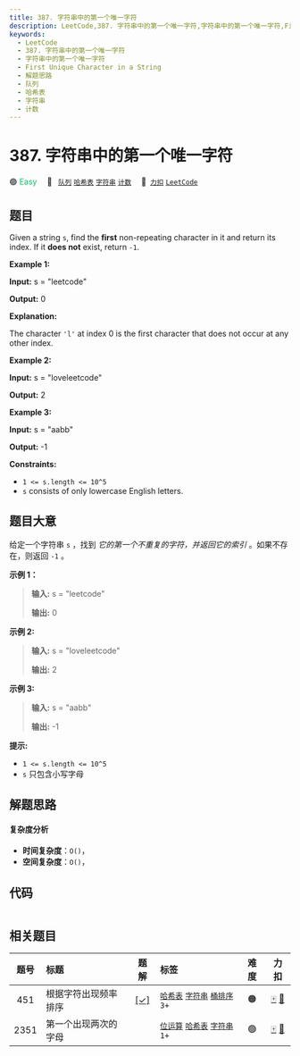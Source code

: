 ```yaml
---
title: 387. 字符串中的第一个唯一字符
description: LeetCode,387. 字符串中的第一个唯一字符,字符串中的第一个唯一字符,First Unique Character in a String,解题思路,队列,哈希表,字符串,计数
keywords:
  - LeetCode
  - 387. 字符串中的第一个唯一字符
  - 字符串中的第一个唯一字符
  - First Unique Character in a String
  - 解题思路
  - 队列
  - 哈希表
  - 字符串
  - 计数
---
```


# 387. 字符串中的第一个唯一字符

🟢 <font color=#15bd66>Easy</font>&emsp; 🔖&ensp; [`队列`](/tag/queue.md) [`哈希表`](/tag/hash-table.md) [`字符串`](/tag/string.md) [`计数`](/tag/counting.md)&emsp; 🔗&ensp;[`力扣`](https://leetcode.cn/problems/first-unique-character-in-a-string) [`LeetCode`](https://leetcode.com/problems/first-unique-character-in-a-string)

## 题目

Given a string `s`, find the **first** non-repeating character in it and
return its index. If it **does not** exist, return `-1`.



**Example 1:**

**Input:** s = "leetcode"

**Output:** 0

**Explanation:**

The character `'l'` at index 0 is the first character that does not occur at
any other index.

**Example 2:**

**Input:** s = "loveleetcode"

**Output:** 2

**Example 3:**

**Input:** s = "aabb"

**Output:** -1



**Constraints:**

  * `1 <= s.length <= 10^5`
  * `s` consists of only lowercase English letters.


## 题目大意

给定一个字符串 `s` ，找到 _它的第一个不重复的字符，并返回它的索引_ 。如果不存在，则返回 `-1` 。



**示例 1：**

> 
> 
> 
> 
> 
> **输入:** s = "leetcode"
> 
> **输出:** 0
> 
> 

**示例 2:**

> 
> 
> 
> 
> 
> **输入:** s = "loveleetcode"
> 
> **输出:** 2
> 
> 

**示例 3:**

> 
> 
> 
> 
> 
> **输入:** s = "aabb"
> 
> **输出:** -1
> 
> 



**提示:**

  * `1 <= s.length <= 10^5`
  * `s` 只包含小写字母


## 解题思路

#### 复杂度分析

- **时间复杂度**：`O()`，
- **空间复杂度**：`O()`，

## 代码

```javascript

```

## 相关题目

<!-- prettier-ignore -->
| 题号 | 标题 | 题解 | 标签 | 难度 | 力扣 |
| :------: | :------ | :------: | :------ | :------: | :------: |
| 451 | 根据字符出现频率排序 | [[✓]](/problem/0451.md) |  [`哈希表`](/tag/hash-table.md) [`字符串`](/tag/string.md) [`桶排序`](/tag/bucket-sort.md) `3+` | 🟠 | [🀄️](https://leetcode.cn/problems/sort-characters-by-frequency) [🔗](https://leetcode.com/problems/sort-characters-by-frequency) |
| 2351 | 第一个出现两次的字母 |  |  [`位运算`](/tag/bit-manipulation.md) [`哈希表`](/tag/hash-table.md) [`字符串`](/tag/string.md) `1+` | 🟢 | [🀄️](https://leetcode.cn/problems/first-letter-to-appear-twice) [🔗](https://leetcode.com/problems/first-letter-to-appear-twice) |